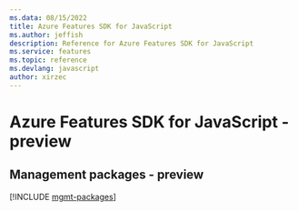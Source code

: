 ```yaml
---
ms.data: 08/15/2022
title: Azure Features SDK for JavaScript
ms.author: jeffish
description: Reference for Azure Features SDK for JavaScript
ms.service: features
ms.topic: reference
ms.devlang: javascript
author: xirzec
---
```

# Azure Features SDK for JavaScript - preview

## Management packages - preview
[!INCLUDE [mgmt-packages](features-mgmt-index.md)]
